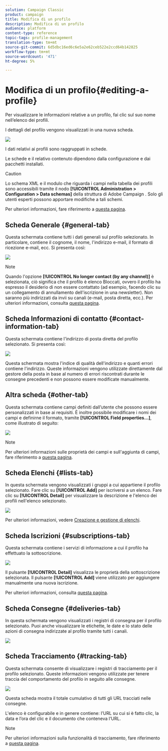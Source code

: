 ```yaml
---
solution: Campaign Classic
product: campaign
title: Modifica di un profilo
description: Modifica di un profilo
audience: platform
content-type: reference
topic-tags: profile-management
translation-type: tm+mt
source-git-commit: 6d5dbc16ed6c6e5a2e62ceb522e2ccd64b142825
workflow-type: tm+mt
source-wordcount: '471'
ht-degree: 5%

---
```



# Modifica di un profilo{#editing-a-profile}

Per visualizzare le informazioni relative a un profilo, fai clic sul suo nome nell’elenco dei profili.

I dettagli del profilo vengono visualizzati in una nuova scheda.

![](assets/s_user_recipient_edit.png)

I dati relativi ai profili sono raggruppati in schede.

Le schede e il relativo contenuto dipendono dalla configurazione e dai pacchetti installati.

>[!CAUTION]
>
>Lo schema XML e il modulo che riguarda i campi nella tabella dei profili sono accessibili tramite il nodo **[!UICONTROL Administration > Configuration > Data schemas]** della struttura di Adobe Campaign . Solo gli utenti esperti possono apportare modifiche a tali schemi.
>
>Per ulteriori informazioni, fare riferimento a [questa pagina](../../configuration/using/about-schema-edition.md).

## Scheda Generale {#general-tab}

Questa schermata contiene tutti i dati generali sul profilo selezionato. In particolare, contiene il cognome, il nome, l&#39;indirizzo e-mail, il formato di ricezione e-mail, ecc. Si presenta così:

![](assets/s_ncs_user_profile_general_tab.png)

>[!NOTE]
>
>Quando l&#39;opzione **[!UICONTROL No longer contact (by any channel)]** è selezionata, ciò significa che il profilo è elenco Bloccati, ovvero il profilo ha espresso il desiderio di non essere contattato (ad esempio, facendo clic su un collegamento di annullamento dell&#39;iscrizione in una newsletter). Non saranno più indirizzati da invii su canali (e-mail, posta diretta, ecc.). Per ulteriori informazioni, consulta [questa pagina](../../delivery/using/understanding-quarantine-management.md).

## Scheda Informazioni di contatto {#contact-information-tab}

Questa schermata contiene l&#39;indirizzo di posta diretta del profilo selezionato. Si presenta così:

![](assets/s_ncs_user_profile_details_tab.png)

Questa schermata mostra l&#39;indice di qualità dell&#39;indirizzo e quanti errori contiene l&#39;indirizzo. Queste informazioni vengono utilizzate direttamente dal gestore della posta in base al numero di errori riscontrati durante le consegne precedenti e non possono essere modificate manualmente.

## Altra scheda {#other-tab}

Questa schermata contiene campi definiti dall’utente che possono essere personalizzati in base ai requisiti. È inoltre possibile modificare i nomi dei campi e definirne il formato, tramite **[!UICONTROL Field properties...]**, come illustrato di seguito:

![](assets/s_ncs_user_profile_others_tab.png)

>[!NOTE]
>
>Per ulteriori informazioni sulle proprietà dei campi e sull&#39;aggiunta di campi, fare riferimento a [questa pagina](../../configuration/using/new-field-wizard.md).

## Scheda Elenchi {#lists-tab}

In questa schermata vengono visualizzati i gruppi a cui appartiene il profilo selezionato. Fare clic su **[!UICONTROL Add]** per iscriversi a un elenco. Fare clic su **[!UICONTROL Detail]** per visualizzare la descrizione e l&#39;elenco dei profili nell&#39;elenco selezionato.

![](assets/s_ncs_user_profile_groups_tab_details.png)

Per ulteriori informazioni, vedere [Creazione e gestione di elenchi](../../platform/using/creating-and-managing-lists.md).

## Scheda Iscrizioni {#subscriptions-tab}

Questa schermata contiene i servizi di informazione a cui il profilo ha effettuato la sottoscrizione.

![](assets/s_ncs_user_profile_subscript_tab_details.png)

Il pulsante **[!UICONTROL Detail]** visualizza le proprietà della sottoscrizione selezionata. Il pulsante **[!UICONTROL Add]** viene utilizzato per aggiungere manualmente una nuova iscrizione.

Per ulteriori informazioni, consulta [questa pagina](../../delivery/using/managing-subscriptions.md).

## Scheda Consegne {#deliveries-tab}

In questa schermata vengono visualizzati i registri di consegna per il profilo selezionato. Puoi anche visualizzare le etichette, le date e lo stato delle azioni di consegna indirizzate al profilo tramite tutti i canali.

![](assets/s_ncs_user_profile_delivery_tab.png)

## Scheda Tracciamento {#tracking-tab}

Questa schermata consente di visualizzare i registri di tracciamento per il profilo selezionato. Queste informazioni vengono utilizzate per tenere traccia del comportamento del profilo in seguito alle consegne.

![](assets/s_ncs_user_profile_tracking_tab.png)

Questa scheda mostra il totale cumulativo di tutti gli URL tracciati nelle consegne.

L&#39;elenco è configurabile e in genere contiene: l’URL su cui si è fatto clic, la data e l’ora del clic e il documento che conteneva l’URL.

>[!NOTE]
>
>Per ulteriori informazioni sulla funzionalità di tracciamento, fare riferimento a [questa pagina](../../delivery/using/delivery-dashboard.md).

